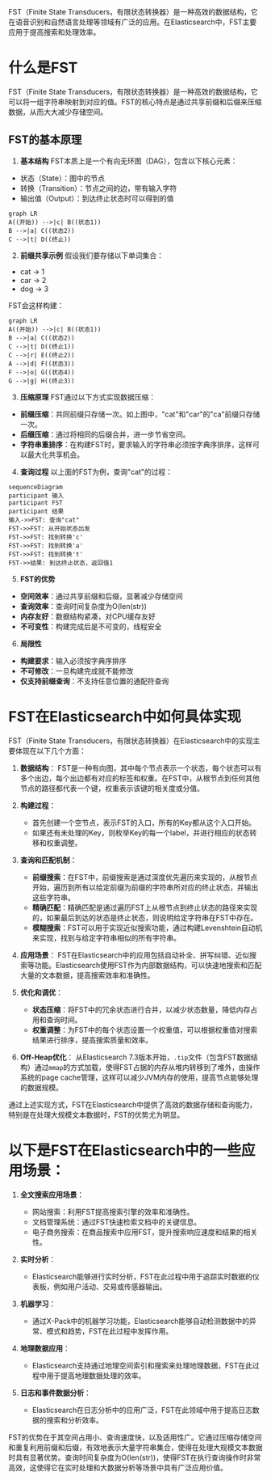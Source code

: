 FST（Finite State Transducers，有限状态转换器）是一种高效的数据结构，它在语音识别和自然语言处理等领域有广泛的应用。在Elasticsearch中，FST主要应用于提高搜索和处理效率。
# 什么是FST

FST（Finite State Transducers，有限状态转换器）是一种高效的数据结构，它可以将一组字符串映射到对应的值。FST的核心特点是通过共享前缀和后缀来压缩数据，从而大大减少存储空间。

## FST的基本原理

1. **基本结构**
FST本质上是一个有向无环图（DAG），包含以下核心元素：
- 状态（State）：图中的节点
- 转换（Transition）：节点之间的边，带有输入字符
- 输出值（Output）：到达终止状态时可以得到的值
```mermaid
graph LR
A((开始)) -->|c| B((状态1))
B -->|a| C((状态2))
C -->|t| D((终止))
```

2. **前缀共享示例**
假设我们要存储以下单词集合：
- cat -> 1
- car -> 2
- dog -> 3

FST会这样构建：
```mermaid
graph LR
A((开始)) -->|c| B((状态1))
B -->|a| C((状态2))
C -->|t| D((终止1))
C -->|r| E((终止2))
A -->|d| F((状态3))
F -->|o| G((状态4))
G -->|g| H((终止3))
```

3. **压缩原理**
FST通过以下方式实现数据压缩：

- **前缀压缩**：共同前缀只存储一次。如上图中，"cat"和"car"的"ca"前缀只存储一次。
- **后缀压缩**：通过将相同的后缀合并，进一步节省空间。
- **字符串重排序**：在构建FST时，要求输入的字符串必须按字典序排序，这样可以最大化共享机会。

4. **查询过程**
以上面的FST为例，查询"cat"的过程：

```mermaid 
sequenceDiagram
participant 输入
participant FST
participant 结果
输入->>FST: 查询"cat"
FST->>FST: 从开始状态出发
FST->>FST: 找到转换'c'
FST->>FST: 找到转换'a'
FST->>FST: 找到转换't'
FST->>结果: 到达终止状态，返回值1
```

5. **FST的优势**

- **空间效率**：通过共享前缀和后缀，显著减少存储空间
- **查询效率**：查询时间复杂度为O(len(str))
- **内存友好**：数据结构紧凑，对CPU缓存友好
- **不可变性**：构建完成后是不可变的，线程安全

6. **局限性**

- **构建要求**：输入必须按字典序排序
- **不可修改**：一旦构建完成就不能修改
- **仅支持前缀查询**：不支持任意位置的通配符查询


# FST在Elasticsearch中如何具体实现
FST（Finite State Transducers，有限状态转换器）在Elasticsearch中的实现主要体现在以下几个方面：

1. **数据结构**：
   FST是一种有向图，其中每个节点表示一个状态，每个状态可以有多个出边，每个出边都有对应的标签和权重。在FST中，从根节点到任何其他节点的路径都代表一个键，权重表示该键的相关度或分值。

2. **构建过程**：
   - 首先创建一个空节点，表示FST的入口，所有的Key都从这个入口开始。
   - 如果还有未处理的Key，则枚举Key的每一个label，并进行相应的状态转移和权重调整。

3. **查询和匹配机制**：
   - **前缀搜索**：在FST中，前缀搜索是通过深度优先遍历来实现的，从根节点开始，遍历到所有以给定前缀为前缀的字符串所对应的终止状态，并输出这些字符串。
   - **精确匹配**：精确匹配是通过遍历FST上从根节点到终止状态的路径来实现的，如果最后到达的状态是终止状态，则说明给定字符串在FST中存在。
   - **模糊搜索**：FST可以用于实现近似搜索功能，通过构建Levenshtein自动机来实现，找到与给定字符串相似的所有字符串。

4. **应用场景**：
   FST在Elasticsearch中的应用包括自动补全、拼写纠错、近似搜索等功能。Elasticsearch使用FST作为内部数据结构，可以快速地搜索和匹配大量的文本数据，提高搜索效率和准确性。

5. **优化和调优**：
   - **状态压缩**：将FST中的冗余状态进行合并，以减少状态数量，降低内存占用和查询时间。
   - **权重调整**：为FST中的每个状态设置一个权重值，可以根据权重值对搜索结果进行排序，提高搜索质量和效率。

6. **Off-Heap优化**：
   从Elasticsearch 7.3版本开始，`.tip`文件（包含FST数据结构）通过`mmap`的方式加载，使得FST占据的内存从堆内转移到了堆外，由操作系统的page cache管理，这样可以减少JVM内存的使用，提高节点能够处理的数据规模。

通过上述实现方式，FST在Elasticsearch中提供了高效的数据存储和查询能力，特别是在处理大规模文本数据时，FST的优势尤为明显。

# 以下是FST在Elasticsearch中的一些应用场景：

1. **全文搜索应用场景**：
   - 网站搜索：利用FST提高搜索引擎的效率和准确性。
   - 文档管理系统：通过FST快速检索文档中的关键信息。
   - 电子商务搜索：在商品搜索中应用FST，提升搜索响应速度和结果的相关性。

2. **实时分析**：
   - Elasticsearch能够进行实时分析，FST在此过程中用于追踪实时数据的仪表板，例如用户活动、交易或传感器输出。

3. **机器学习**：
   - 通过X-Pack中的机器学习功能，Elasticsearch能够自动检测数据中的异常、模式和趋势，FST在此过程中发挥作用。

4. **地理数据应用**：
   - Elasticsearch支持通过地理空间索引和搜索来处理地理数据，FST在此过程中用于提高地理数据处理的效率。

5. **日志和事件数据分析**：
   - Elasticsearch在日志分析中的应用广泛，FST在此领域中用于提高日志数据的搜索和分析效率。

FST的优势在于其空间占用小、查询速度快，以及适用性广。它通过压缩存储空间和重复利用前缀和后缀，有效地表示大量字符串集合，使得在处理大规模文本数据时具有显著优势。查询时间复杂度为O(len(str))，使得FST在执行查询操作时非常高效，这使得它在实时处理和大数据分析等场景中具有广泛应用价值。
